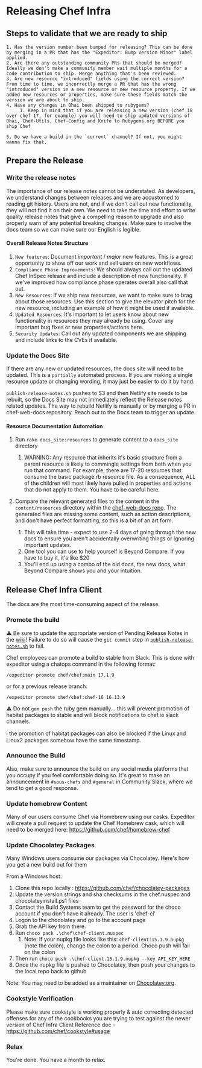 # Releasing Chef Infra

## Steps to validate that we are ready to ship

    1. Has the version number been bumped for releasing? This can be done by merging in a PR that has the "Expeditor: Bump Version Minor" label applied.
    2. Are there any outstanding community PRs that should be merged? Ideally we don't make a community member wait multiple months for a code contribution to ship. Merge anything that's been reviewed.
    3. Are new resource "introduced" fields using the correct version? From time to time, we incorrectly merge a PR that has the wrong "introduced" version in a new resource or new resource property. If we added new resources or properties, make sure these fields match the version we are about to ship.
    4. Have any changes in Ohai been shipped to rubygems?
         1. Keep in mind that if you are releasing a new version (chef 18 over chef 17, for example) you will need to ship updated versions of Ohai, Chef-Utils, Chef-Config and Knife to Rubygems.org BEFORE you ship Chef

    5. Do we have a build in the `current` channel? If not, you might wanna fix that.

## Prepare the Release

### Write the release notes

The importance of our release notes cannot be understated. As developers, we understand changes between releases and we are accustomed to reading git history. Users are not, and if we don't call out new functionality, they will not find it on their own. We need to take the time and effort to write quality release notes that give a compelling reason to upgrade and also properly warn of any potential breaking changes. Make sure to involve the docs team so we can make sure our English is legible.

#### Overall Release Notes Structure

1. `New features`: Document *important* / *major* new features. This is a great opportunity to show off our work and sell users on new workflows.
2. `Compliance Phase Improvements`: We should always call out the updated Chef InSpec release and include a description of new functionality. If we've improved how compliance phase operates overall also call that out.
3. `New Resources`: If we ship new resources, we want to make sure to brag about those resources. Use this section to give the elevator pitch for the new resource, including an example of how it might be used if available.
4. `Updated Resources`: It's important to let users know about new functionality in resources they may already be using. Cover any important bug fixes or new properties/actions here.
5. `Security Updates`: Call out any updated components we are shipping and include links to the CVEs if available.

### Update the Docs Site

If there are any new or updated resources, the docs site will need to be updated. This is a `partially` automated process. If you are making a single resource update or changing wording, it may just be easier to do it by hand.

`publish-release-notes.sh` pushes to S3 and then Netlify site needs to be rebuilt, so the Docs Site may not immediately reflect the Release notes related updates. The way to rebuild Netlify is manually or by merging a PR in chef-web-docs repository. Reach out to the Docs team to trigger an update.

#### Resource Documentation Automation

1. Run `rake docs_site:resources` to generate content to a `docs_site` directory
   1. WARNING: Any resource that inherits it's basic structure from a parent resource is likely to commingle settings from both when you run that command. For example, there are 17-20 resources that consume the basic package.rb resource file. As a consequence, ALL of the children will most likely have pulled in properties and actions that do not apply to them. You have to be careful here.

2. Compare the relevant generated files to the content in the `content/resources` directory within the [chef-web-docs repo](https://github.com/chef/chef-web-docs/). The generated files are missing some content, such as action descriptions, and don't have perfect formatting, so this is a bit of an art form.
   1. This will take time - expect to use 2-4 days of going through the new docs to ensure you aren't accidentally overwriting things or ignoring important updates.
   2. One tool you can use to help yourself is Beyond Compare. If you have to buy it, it's like $20
   3. You'll end up using a combo of the old docs, the new docs, what Beyond Compare shows you and your intuition.

## Release Chef Infra Client

The docs are the most time-consuming aspect of the release.

### Promote the build

:warning: Be sure to update the appropriate version of Pending Release Notes in the [wiki](https://github.com/chef/chef/wiki)! Failure to do so will cause the `git commit` step in [`publish-release-notes.sh`](https://github.com/chef/chef/blob/main/.expeditor/publish-release-notes.sh#L30) to fail.

Chef employees can promote a build to stable from Slack. This is done with expeditor using a chatops command in the following format:

`/expeditor promote chef/chef:main 17.1.9`

or for a previous release branch:

`/expeditor promote chef/chef:chef-16 16.13.9`

:warning: Do not `gem push` the ruby gem manually... this will prevent promotion of habitat packages to stable and will block notifications to chef.io slack channels.

:information_source: the promotion of habitat packages can also be blocked if the Linux and Linux2 packages somehow have the same timestamp.

### Announce the Build

Also, make sure to announce the build on any social media platforms that you occupy if you feel comfortable doing so. It's great to make an announcement in `#sous-chefs` and `#general` in Community Slack, where we tend to get a good response.

### Update homebrew Content

Many of our users consume Chef via Homebrew using our casks. Expeditor will create a pull request to update the Chef Homebrew cask, which will need to be merged here: https://github.com/chef/homebrew-chef

### Update Chocolatey Packages

Many Windows users consume our packages via Chocolatey. Here's how you get a new build out for them

From a Windows host:

  1. Clone this repo locally : https://github.com/chef/chocolatey-packages
  2. Update the version strings and sha checksums in the chef.nuspec and chocolateyinstall.ps1 files
  3. Contact the Build Systems team to get the password for the choco account if you don't have it already. The user is 'chef-ci'
  4. Logon to the chocolatey and go to the account page
  5. Grab the API key from there.
  6. Run `choco pack .\chef\chef-client.nuspec`
     1. Note: If your nupkg file looks like this: `chef-client:15.1.9.nupkg` (note the colon), change the colon to a period. Choco push will fail on the colon
  7. Then run `choco push .\chef-client.15.1.9.nupkg --key API_KEY_HERE`
  8. Once the nupkg file is pushed to Chocolatey, then push your changes to the local repo back to github

Note: You may need to be added as a maintainer on [Chocolatey.org](https://chocolatey.org/).

### Cookstyle Verification
Please make sure cookstyle is working properly & auto correcting detected offenses for any of the cookbooks you are trying to test against the newer version of Chef Infra Client
Reference doc - https://github.com/chef/cookstyle#usage

### Relax

You're done. You have a month to relax.
